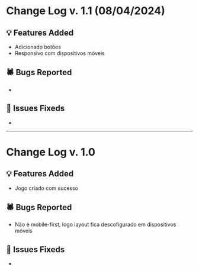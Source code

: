 
# Change Log v. 1.1 (08/04/2024)

## 💡 Features Added

- Adicionado botões
- Responsivo com dispositivos móveis
  

## 🕷️ Bugs Reported

- 


## 🔧 Issues Fixeds

-



------------------------------------------------------------------------------

# Change Log v. 1.0

## 💡 Features Added

- Jogo criado com sucesso
  

## 🕷️ Bugs Reported

- Não é mobile-first, logo layout fica descofigurado em dispositivos móveis


## 🔧 Issues Fixeds

-
